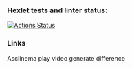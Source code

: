 ### Hexlet tests and linter status:
[![Actions Status](https://github.com/oleg-dixon/python-project-50/actions/workflows/hexlet-check.yml/badge.svg)](https://github.com/oleg-dixon/python-project-50/actions)

### Links
Asciinema play video generate difference
<script src="https://asciinema.org/a/45M7valtIygIqxKGKuyvZgnpS.js" id="asciicast-45M7valtIygIqxKGKuyvZgnpS" async="true"></script>
